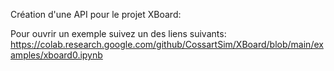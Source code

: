Création d'une API pour le projet XBoard:

Pour ouvrir un exemple suivez un des liens suivants:
https://colab.research.google.com/github/CossartSim/XBoard/blob/main/examples/xboard0.ipynb